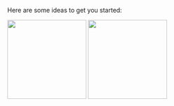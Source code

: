 Here are some ideas to get you started:

<!-- 
- 🔭 I’m currently working on ...
  - 🌱 I’m currently learning ...
  - 👯 I’m looking to collaborate on ...
  - 🤔 I’m looking for help with ...
  - 💬 Ask me about ...
  - 📫 How to reach me: ...
  - 😄 Pronouns: ...
  - ⚡ Fun fact: ...
-->

<div>
  <a href="https://github.com/EstevaoLocks"></a>
  <img height="180em" src="https://github-readme-stats.vercel.app/api?username=estevaolocks&show_icons=true&theme=catppuccin_latte#gh-dark-mode-only" />
  <img height="180em" src="https://github-readme-stats.vercel.app/api/top-langs/?username=estevaolocks&layout=donut&langs_count=8&exclude_repo=Aulas_PA&theme=catppuccin_latte" />
</div>
